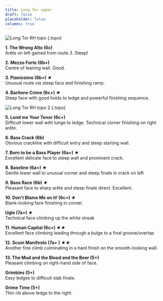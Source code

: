 ```yaml
---
title: Long Tor upper
draft: false
placeholder: false
columns: true
---
```



![Long Tor RH topo](/img/peak/matlock/Long-Tor-RH-(LH).jpg)
{.topo}


**1. The Wrong Alto (6c)**  
Arête on left gained from route 3. Steep!

**2. Mezzo Forte (6b+)**  
Centre of leaning wall. Good.

**3. Pianissimo (6b+) *★***  
Unusual route via steep face and finishing ramp.

**4. Baritone Crime (6c+) *★***  
Steep face with good holds to ledge and powerful finishing sequence.

![Long Tor RH topo 2](/img/peak/matlock/Long-Tor-RH-RH.jpg)
{.topo}

**5. Lend me Your Tenor (6c+)**  
Difficult lower wall with lunge to ledge. Technical corner finishing on right arête.

**6. Bass Crack (6b)**  
Obvious crackline with difficult entry and steep starting wall.

**7. Born to be a Bass Player (6a+) *★***  
Excellent delicate face to steep wall and prominent crack.

**8. Baseline (6a+) *★***  
Gentle lower wall to unusual corner and steep finale in crack on left

**9. Bass Race (6b) *★***  
Pleasant face to sharp arête and steep finale direct. Excellent.

**10. Don't Blame Me on it! (6c+) *★***  
Blank-looking face finishing in corner.

**Ugle (7a+) *★***  
Technical face climbing up the white streak

**11. Human Capital (6c+) *★★***  
Excellent face climbing leading through a bulge to a final groove/overlap

**12. Scum Manifesto (7a+ ) *★★***  
Another fine climb culminating in a hard finish on the smooth-looking wall.

**13. The Mud and the Blood and the Beer (5+)**  
Pleasant climbing on right-hand side of face.

**Grimbles (5+)**  
Easy ledges to difficult slab finale.

**Grime Time (5+)**  
Thin rib above ledge to the right.


